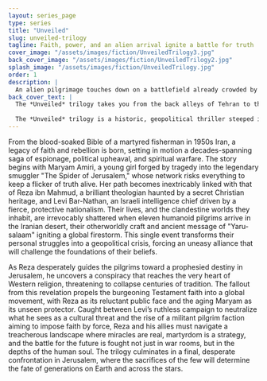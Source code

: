 ```yaml
---
layout: series_page
type: series 
title: "Unveiled"
slug: unveiled-trilogy
tagline: Faith, power, and an alien arrival ignite a battle for truth
cover_image: "/assets/images/fiction/UnveiledTrilogy3.jpg"
back_cover_image: "/assets/images/fiction/UnveiledTrilogy2.jpg"
splash_image: "/assets/images/fiction/UnveiledTrilogy.jpg"
order: 1
description: |
  An alien pilgrimage touches down on a battlefield already crowded by smugglers, martyrs, and kings of narrative. From a murdered fisherman’s Bible to a Jerusalem power struggle, three lives decide who gets to name the truth.
back_cover_text: |
  The *Unveiled* trilogy takes you from the back alleys of Tehran to the contested streets of Jerusalem where three lives are bound by a murdered fisherman’s Bible and the dangerous truths it carries. Maryam Amiri’s smuggling network, Reza ibn Mahmud’s covert alliances, and Levi Bar-Nathan’s bid for control collide when an alien vessel lands in Iran’s desert, drawing spies, militias, and prophets into a single storm. As faith is weaponized and loyalty tested, each must decide whether their cause is worth the cost it demands.
  
  The *Unveiled* trilogy is a historic, geopolitical thriller steeped in theological tension, where smuggled Bibles ignite revolutions, an alien pilgrim challenges centuries of prophecy, and Jerusalem becomes the chessboard for a final bid for power. From the hidden print shops of the Spider’s Web to the windswept salt flats beneath an unearthly vessel, and into war rooms where faith and ambition are indistinguishable, the trilogy traces how a single encounter can reshape nations. Each choice, from whispered prayers to acts of war, forces the question: whose truth will survive?
---
```

From the blood-soaked Bible of a martyred fisherman in 1950s Iran, a legacy of faith and rebellion is born, setting in motion a decades-spanning saga of espionage, political upheaval, and spiritual warfare. The story begins with Maryam Amiri, a young girl forged by tragedy into the legendary smuggler "The Spider of Jerusalem," whose network risks everything to keep a flicker of truth alive. Her path becomes inextricably linked with that of Reza ibn Mahmud, a brilliant theologian haunted by a secret Christian heritage, and Levi Bar-Nathan, an Israeli intelligence chief driven by a fierce, protective nationalism. Their lives, and the clandestine worlds they inhabit, are irrevocably shattered when eleven humanoid pilgrims arrive in the Iranian desert, their otherworldly craft and ancient message of "Yaru-salaam" igniting a global firestorm. This single event transforms their personal struggles into a geopolitical crisis, forcing an uneasy alliance that will challenge the foundations of their beliefs.

As Reza desperately guides the pilgrims toward a prophesied destiny in Jerusalem, he uncovers a conspiracy that reaches the very heart of Western religion, threatening to collapse centuries of tradition. The fallout from this revelation propels the burgeoning Testament faith into a global movement, with Reza as its reluctant public face and the aging Maryam as its unseen protector. Caught between Levi’s ruthless campaign to neutralize what he sees as a cultural threat and the rise of a militant pilgrim faction aiming to impose faith by force, Reza and his allies must navigate a treacherous landscape where miracles are real, martyrdom is a strategy, and the battle for the future is fought not just in war rooms, but in the depths of the human soul. The trilogy culminates in a final, desperate confrontation in Jerusalem, where the sacrifices of the few will determine the fate of generations on Earth and across the stars.
